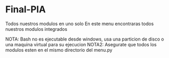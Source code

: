 # Final-PIA
Todos nuestros modulos en uno solo
En este menu encontraras todos nuestros modulos integrados

NOTA: Bash no es ejecutable desde windows, usa una particion de disco o una maquina virtual para su ejecucion
NOTA2: Asegurate que todos los modulos esten en el mismo directorio del menu.py
